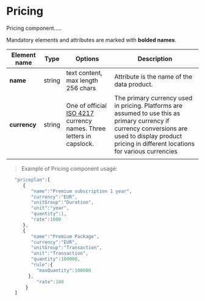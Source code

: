 # Pricing

Pricing component.....

Mandatory elements and attributes are marked with **bolded names**. 

| Element name  | Type  | Options  | Description  |
|---|---|---|---|
| **name**  | string  | text content, max length 256 chars  | Attribute is the name of the data product.  | 
| **currency**  | string  | One of official [ISO 4217](https://en.wikipedia.org/wiki/ISO_4217) currency names. Three letters in capslock.  | The primary currency used in pricing. Platforms are assumed to use this as primary currency if currency conversions are used to display product pricing in different locations for various currencies  |
|   |   |   |   |

> Example of Pricing component usage:

```javascript
   "priceplan":[
      {
         "name":"Premium subscription 1 year",
         "currency":"EUR",
         "unitGroup":"Duration",
         "unit":"year",
         "quantity":1,
         "rate":1000
      },
      {
         "name":"Premium Package",
         "currency":"EUR",
         "unitGroup":"Transaction",
         "unit":"Transaction",
         "quantity":100000,
         "rule":{
           "maxQuantity":100000
		},
           "rate":100
       }
   ]
```
